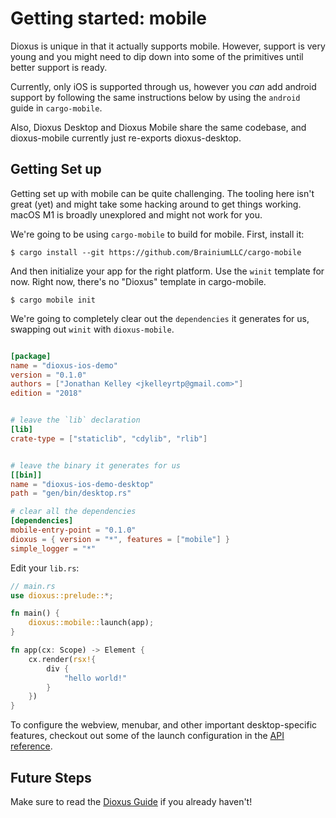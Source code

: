 # Getting started: mobile


Dioxus is unique in that it actually supports mobile. However, support is very young and you might need to dip down into some of the primitives until better support is ready.

Currently, only iOS is supported through us, however you *can* add android support by following the same instructions below by using the `android` guide in `cargo-mobile`.

Also, Dioxus Desktop and Dioxus Mobile share the same codebase, and dioxus-mobile currently just re-exports dioxus-desktop.

## Getting Set up

Getting set up with mobile can be quite challenging. The tooling here isn't great (yet) and might take some hacking around to get things working. macOS M1 is broadly unexplored and might not work for you.

We're going to be using `cargo-mobile` to build for mobile. First, install it:

```shell
$ cargo install --git https://github.com/BrainiumLLC/cargo-mobile
```


And then initialize your app for the right platform. Use the `winit` template for now. Right now, there's no "Dioxus" template in cargo-mobile.

```shell
$ cargo mobile init 
```

We're going to completely clear out the `dependencies` it generates for us, swapping out `winit` with `dioxus-mobile`.

```toml

[package]
name = "dioxus-ios-demo"
version = "0.1.0"
authors = ["Jonathan Kelley <jkelleyrtp@gmail.com>"]
edition = "2018"


# leave the `lib` declaration
[lib]
crate-type = ["staticlib", "cdylib", "rlib"]


# leave the binary it generates for us
[[bin]]
name = "dioxus-ios-demo-desktop"
path = "gen/bin/desktop.rs"

# clear all the dependencies
[dependencies]
mobile-entry-point = "0.1.0"
dioxus = { version = "*", features = ["mobile"] }
simple_logger = "*"
```

Edit your `lib.rs`:

```rust
// main.rs
use dioxus::prelude::*;

fn main() {
    dioxus::mobile::launch(app);
}

fn app(cx: Scope) -> Element {
    cx.render(rsx!{
        div {
            "hello world!"
        }
    })
}
```

To configure the webview, menubar, and other important desktop-specific features, checkout out some of the launch configuration in the [API reference](https://docs.rs/dioxus-mobile/).

## Future Steps

Make sure to read the [Dioxus Guide](https://dioxuslabs.com/guide) if you already haven't!
